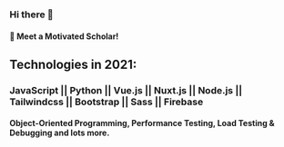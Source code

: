 ### Hi there 👋
#### :blue_heart: Meet a Motivated Scholar!

## Technologies in 2021: 
###  JavaScript || Python || Vue.js || Nuxt.js || Node.js || Tailwindcss || Bootstrap || Sass || Firebase


#### Object-Oriented Programming, Performance Testing, Load Testing & Debugging and lots more.

<!--
**tobisamcode/tobisamcode** is a ✨ _special_ ✨ repository because its `README.md` (this file) appears on your GitHub profile.
-->
